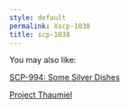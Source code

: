 ```yaml
---
style: default
permalink: Xscp-1038
title: scp-1038
---
```

You may also like:

[SCP-994: Some Silver Dishes](http://scp-wiki.net/scp-994)

[Project Thaumiel](http://scp-wiki.net/thaumiel)
